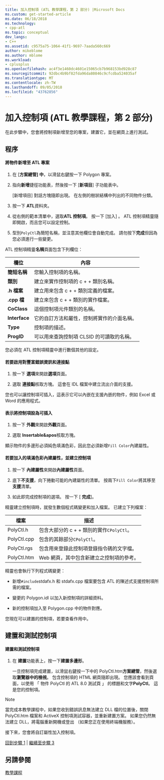 ```yaml
---
title: 加入控制項 (ATL 教學課程，第 2 部分) |Microsoft Docs
ms.custom: get-started-article
ms.date: 06/18/2018
ms.technology:
- cpp-atl
ms.topic: conceptual
dev_langs:
- C++
ms.assetid: c9575a75-1064-41f1-9697-7aada560c669
author: mikeblome
ms.author: mblome
ms.workload:
- cplusplus
ms.openlocfilehash: ac4f3e1460dc4601e15065cb7b968153bd928c87
ms.sourcegitcommit: 92dbc4b9bf82fda96da80846c9cfcdba524035af
ms.translationtype: MT
ms.contentlocale: zh-TW
ms.lasthandoff: 09/05/2018
ms.locfileid: "43762856"
---
```

# <a name="adding-a-control-atl-tutorial-part-2"></a>加入控制項 (ATL 教學課程，第 2 部分)

在此步驟中，您會將控制項新增至您的專案，建置它，並在網頁上進行測試。

## <a name="procedures"></a>程序

#### <a name="to-add-an-object-to-an-atl-project"></a>將物件新增至 ATL 專案

1. 在 [**方案總管] 中**，以滑鼠右鍵按一下 Polygon 專案。

2. 指向**新增**捷徑功能表，然後按一下 [**新項目**] 子功能表中。

     [新增項目] 對話方塊隨即出現。 在左側的樹狀結構中列出的不同物件分類。

3. 按一下  **ATL**資料夾。

4. 從右側的範本清單中，選取**ATL 控制項**。 按一下 [加入] 。 ATL 控制項精靈隨即開啟，而且您可以設定控制。

5. 型別`PolyCtl`為簡短名稱，並注意其他欄位會自動完成。 請勿按下**完成**但因為您必須進行一些變更。

ATL 控制項精靈**名稱**頁面包含下列欄位：

|欄位|內容|
|-----------|--------------|
|**簡短名稱**|您輸入控制項的名稱。|
|**類別**|建立來實作控制項的 c + + 類別名稱。|
|**.h 檔案**|建立用來包含 c + + 類別定義的檔案。|
|**.cpp 檔**|建立來包含 c + + 類別的實作檔案。|
|**CoClass**|這個控制項元件類別的名稱。|
|**Interface**|它的自訂方法和屬性，控制將實作的介面名稱。|
|**Type**|控制項的描述。|
|**ProgID**|可以用來查詢控制項 CLSID 的可讀取的名稱。|

您必須在 ATL 控制項精靈中進行數個其他的設定。

#### <a name="to-enable-support-for-rich-error-information-and-connection-points"></a>若要啟用對豐富錯誤資訊和連接點

1. 按一下 **選項**來開啟**選項**頁面。

2. 選取 **連接點**核取方塊。 這會在 IDL 檔案中建立流出介面的支援。

您也可以讓控制項可插入，這表示它可以內嵌在支援內嵌的物件，例如 Excel 或 Word 的應用程式。

#### <a name="to-make-the-control-insertable"></a>表示將控制項設為可插入

1. 按一下 **外觀**來開啟**外觀**頁面。

2. 選取  **Insertable&apos**核取方塊。

顯示物件的多邊形必須純色填滿色彩，因此您必須新增`Fill Color`內建屬性。

#### <a name="to-add-a-fill-color-stock-property-and-create-the-control"></a>若要加入的填滿色彩內建屬性，並建立控制項

1. 按一下 **內建屬性**來開啟**內建屬性**頁面。

2. 底下**不支援**，向下捲動可能的內建屬性的清單。 按兩下`Fill Color`將其移至**支援**清單。

3. 如此即完成控制項的選項。 按一下 [ **完成**]。

精靈建立控制項時，就發生數個程式碼變更和加入檔案。 已建立下列檔案：

|檔案|描述|
|----------|-----------------|
|PolyCtl.h|包含大部分的 c + + 類別的實作`CPolyCtl`。|
|PolyCtl.cpp|包含的其餘部分`CPolyCtl`。|
|PolyCtl.rgs|包含用來登錄此控制項登錄指令碼的文字檔。|
|PolyCtl.htm|Web 網頁，其中包含新建立之控制項的參考。|

精靈也會執行下列程式碼變更：

- 新增`#include`stdafx.h 和 stdafx.cpp 檔案要包含 ATL 的陳述式支援控制項所需的檔案。

- 變更的 Polygon.idl 以加入新控制項的詳細資料。

- 新的控制項加入至 Polygon.cpp 中的物件對應。

您現在可以建置的控制項，若要查看作用中。

## <a name="building-and-testing-the-control"></a>建置和測試控制項

#### <a name="to-build-and-test-the-control"></a>建置和測試控制項

1. 在 **建置**功能表上，按一下**建置多邊形**。

     一旦控制項完成建置，以滑鼠右鍵按一下中的 PolyCtl.htm**方案總管**，然後選取**瀏覽器中的檢視**。 包含控制項的 HTML 網頁隨即出現。 您應該會看到頁面，以使用 「 物件 PolyCtl 的 ATL 8.0 測試頁 」 的標題和文字**PolyCtl**。 這是您的控制項。

> [!NOTE]
>  當完成本教學課程中，如果您收到錯誤訊息無法建立 DLL 檔的位置後，關閉 PolyCtl.htm 檔案和 ActiveX 控制項測試容器，並重新建置方案。 如果您仍然無法建立 DLL，將電腦重新開機或登出 （如果您正在使用終端機服務）。

接下來，您會將自訂屬性加入控制項。

[回到步驟 1](../atl/creating-the-project-atl-tutorial-part-1.md) &#124; [繼續至步驟 3](../atl/adding-a-property-to-the-control-atl-tutorial-part-3.md)

## <a name="see-also"></a>另請參閱

[教學課程](../atl/active-template-library-atl-tutorial.md)

